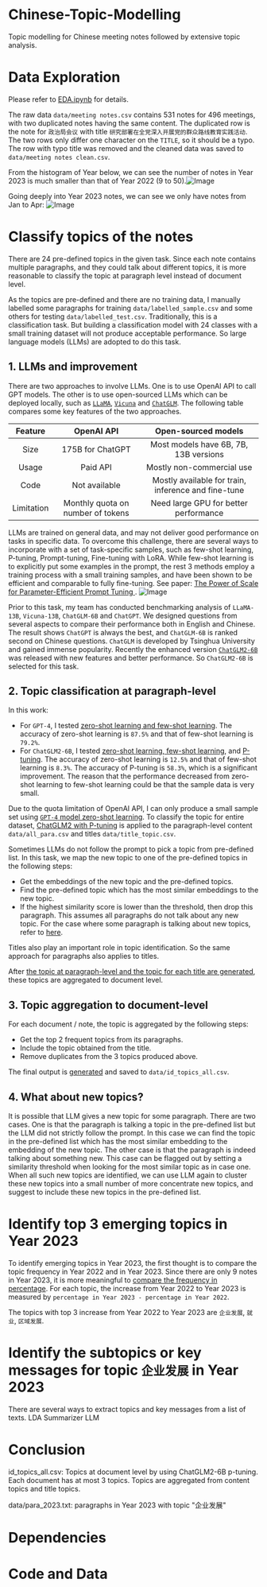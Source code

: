 # Chinese-Topic-Modelling
Topic modelling for Chinese meeting notes followed by extensive topic analysis.

# Data Exploration
Please refer to [EDA.ipynb](https://github.com/sdx0112/Chinese-Topic-Modelling/blob/main/EDA.ipynb) for details.

The raw data `data/meeting notes.csv` contains 531 notes for 496 meetings, with two duplicated notes having the same content. The duplicated row is 
the note for `政治局会议` with title `研究部署在全党深入开展党的群众路线教育实践活动`. The two rows only differ one character on the `TITLE`, so it should be a typo.
The row with typo title was removed and the cleaned data was saved to `data/meeting notes clean.csv`.

From the histogram of Year below, we can see the number of notes in Year 2023 is much smaller than that of Year 2022 (9 to 50).![Image](./asset/year_histogram.png)

Going deeply into Year 2023 notes, we can see we only have notes from Jan to Apr: ![Image](./asset/month_histogram.png)


# Classify topics of the notes
There are 24 pre-defined topics in the given task. Since each note contains multiple paragraphs, and they could talk about different topics, it is more reasonable to classify the topic at paragraph level instead of document level.

As the topics are pre-defined and there are no training data, I manually labelled some paragraphs for training `data/labelled_sample.csv` and some others for testing `data/labelled_test.csv`.
Traditionally, this is a classification task. But building a classification model with 24 classes with a small training dataset will not produce acceptable performance.
So large language models (LLMs) are adopted to do this task.

## 1. LLMs and improvement
There are two approaches to involve LLMs. One is to use OpenAI API to call GPT models. The other is to use open-sourced LLMs
which can be deployed locally, such as [`LLaMA`](https://github.com/facebookresearch/llama), [`Vicuna`](https://github.com/lm-sys/FastChat) 
and [`ChatGLM`](https://github.com/THUDM/ChatGLM-6B).
The following table compares some key features of the two approaches.

|  Feature   |            OpenAI API             |                 Open-sourced models                 |
|:----------:|:---------------------------------:|:---------------------------------------------------:|
|    Size    |         175B for ChatGPT          |        Most models have 6B, 7B, 13B versions        |
|   Usage    |             Paid API              |              Mostly non-commercial use              |
|    Code    |           Not available           | Mostly available for train, inference and fine-tune |
| Limitation | Monthly quota on number of tokens |        Need large GPU for better performance        |

LLMs are trained on general data, and may not deliver good performance on tasks in specific data. To overcome this challenge, there are several
ways to incorporate with a set of task-specific samples, such as few-shot learning, P-tuning, Prompt-tuning, Fine-tuning with LoRA.
While few-shot learning is to explicitly put some examples in the prompt, the rest 3 methods employ a training process with a small training samples,
and have been shown to be efficient and comparable to fully fine-tuning. See paper: [The Power of Scale for Parameter-Efficient Prompt Tuning
](https://arxiv.org/pdf/2104.08691.pdf).
![Image](./asset/tuning.png)

Prior to this task, my team has conducted benchmarking analysis of `LLaMA-13B`, `Vicuna-13B`, `ChatGLM-6B` and `ChatGPT`. We designed questions from several
aspects to compare their performance both in English and Chinese. The result shows `ChatGPT` is always the best, and `ChatGLM-6B` is ranked second on Chinese questions.
`ChatGLM` is developed by Tsinghua University and gained immense popularity. Recently the enhanced version [`ChatGLM2-6B`](https://github.com/THUDM/ChatGLM2-6B/tree/main)
was released with new features and better performance. So `ChatGLM2-6B` is selected for this task.

## 2. Topic classification at paragraph-level

In this work:
- For `GPT-4`,  I tested [zero-shot learning and few-shot learning](GPT-FewShot-Test.ipynb). The accuracy of zero-shot learning is `87.5%` and that of few-shot learning is `79.2%`.
- For `ChatGLM2-6B`, I tested [zero-shot learning, few-shot learning](ChatGLM2_6B_zero_shot_vs_few_shot.ipynb), and [P-tuning](ChatGLM2_6B_P_Tuning_v2.ipynb). 
The accuracy of zero-shot learning is `12.5%` and that of few-shot learning is `8.3%`. The accuracy of P-tuning is `58.3%`, which is a significant improvement.
The reason that the performance decreased from zero-shot learning to few-shot learning could be that the sample data is very small.

Due to the quota limitation of OpenAI API, I can only produce a small sample set using [`GPT-4` model zero-shot learning](GPT-4%20Zero%20Shot%20Paragraph.ipynb).
To classify the topic for entire dataset, [ChatGLM2 with P-tuning](ChatGLM2_6B_P_Tuning_v2.ipynb) is applied to the paragraph-level content `data/all_para.csv` and titles `data/title_topic.csv`.

Sometimes LLMs do not follow the prompt to pick a topic from pre-defined list. In this task, we map the new topic to one of the pre-defined topics in the following steps:
- Get the embeddings of the new topic and the pre-defined topics.
- Find the pre-defined topic which has the most similar embeddings to the new topic.
- If the highest similarity score is lower than the threshold, then drop this paragraph. This assumes all paragraphs do not talk about any new topic.
For the case where some paragraph is talking about new topics, refer to [here](#4-what-about-new-topics).

Titles also play an important role in topic identification. So the same approach for paragraphs also applies to titles.

After [the topic at paragraph-level and the topic for each title are generated](Aggregate_Topic.ipynb), these topics are aggregated to document level.

## 3. Topic aggregation to document-level

For each document / note, the topic is aggregated by the following steps:
- Get the top 2 frequent topics from its paragraphs.
- Include the topic obtained from the title.
- Remove duplicates from the 3 topics produced above.

The final output is [generated](Topic%20Aggregation%20Clean.ipynb) and saved to `data/id_topics_all.csv`.

## 4. What about new topics?

It is possible that LLM gives a new topic for some paragraph. There are two cases. One is that the paragraph is talking a topic in the pre-defined list but the LLM did not strictly follow the prompt.
In this case we can find the topic in the pre-defined list which has the most similar embedding to the embedding of the new topic.
The other case is that the paragraph is indeed talking about something new. This case can be flagged out by setting a similarity threshold when looking for the most similar topic as in case one.
When all such new topics are identified, we can use LLM again to cluster these new topics into a small number of more concentrate new topics, and suggest to include these new topics in the pre-defined list.

# Identify top 3 emerging topics in Year 2023
To identify emerging topics in Year 2023, the first thought is to compare the topic frequency in Year 2022 and in Year 2023.
Since there are only 9 notes in Year 2023, it is more meaningful to [compare the frequency in percentage](Emerging%20Topics%202023%20Clean.ipynb).
For each topic, the increase from Year 2022 to Year 2023 is measured by `percentage in Year 2023 - percentage in Year 2022`.

The topics with top 3 increase from Year 2022 to Year 2023 are `企业发展`, `就业`, `区域发展`.

# Identify the subtopics or key messages for topic `企业发展` in Year 2023
There are several ways to extract topics and key messages from a list of texts.
LDA
Summarizer
LLM

# Conclusion


id_topics_all.csv: Topics at document level by using ChatGLM2-6B p-tuning. Each document has at most 3 topics. Topics are aggregated from content topics and title topics.

data/para_2023.txt: paragraphs in Year 2023 with topic "企业发展"

# Dependencies


# Code and Data

